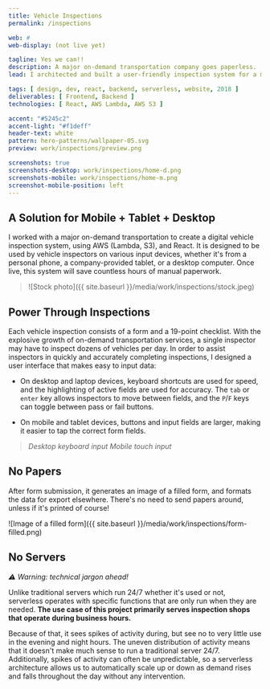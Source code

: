 ```yaml
---
title: Vehicle Inspections
permalink: /inspections

web: #
web-display: (not live yet)

tagline: Yes we can!!
description: A major on-demand transportation company goes paperless.
lead: I architected and built a user-friendly inspection system for a major on-demand transportation company.

tags: [ design, dev, react, backend, serverless, website, 2018 ]
deliverables: [ Frontend, Backend ]
technologies: [ React, AWS Lambda, AWS S3 ]

accent: "#5245c2"
accent-light: "#f1deff"
header-text: white
pattern: hero-patterns/wallpaper-05.svg
preview: work/inspections/preview.png

screenshots: true
screenshots-desktop: work/inspections/home-d.png
screenshots-mobile: work/inspections/home-m.png
screenshot-mobile-position: left
---
```



## A Solution for Mobile + Tablet + Desktop

I worked with a major on-demand transportation to create a digital vehicle inspection system, using AWS (Lambda, S3), and React. It is designed to be used by vehicle inspectors on various input devices, whether it's from a personal phone, a company-provided tablet, or a desktop computer. Once live, this system will save countless hours of manual paperwork.

> ![Stock photo]({{ site.baseurl }}/media/work/inspections/stock.jpeg)

## Power Through Inspections

Each vehicle inspection consists of a form and a 19-point checklist. With the explosive growth of on-demand transportation services, a single inspector may have to inspect dozens of vehicles per day. In order to assist inspectors in quickly and accurately completing inspections, I designed a user interface that makes easy to input data:

- On desktop and laptop devices, keyboard shortcuts are used for speed, and the highlighting of active fields are used for accuracy. The `tab` or `enter` key allows inspectors to move between fields, and the `P`/`F` keys can toggle between pass or fail buttons.

- On mobile and tablet devices, buttons and input fields are larger, making it easier to tap the correct form fields.

<blockquote class="text-center">
  <row>
    <column class="no-margin-bottom"><i>Desktop keyboard input</i><img src="{{ site.baseurl }}/media/work/inspections/input-d.png" alt=""></column>
    <column class="no-margin-bottom"><i>Mobile touch input</i><img src="{{ site.baseurl }}/media/work/inspections/input-m.png" alt=""></column>
  </row>
</blockquote>

## No Papers

After form submission, it generates an image of a filled form, and formats the data for export elsewhere. There's no need to send papers around, unless if it's printed of course!

![Image of a filled form]({{ site.baseurl }}/media/work/inspections/form-filled.png)

## No Servers

_:warning: Warning: technical jargon ahead!_

Unlike traditional servers which run 24/7 whether it's used or not, serverless operates with specific functions that are only run when they are needed. **The use case of this project primarily serves inspection shops that operate during business hours.**

Because of that, it sees spikes of activity during, but see no to very little use in the evening and night hours. The uneven distribution of activity means that it doesn't make much sense to run a traditional server 24/7. Additionally, spikes of activity can often be unpredictable, so a serverless architecture allows us to automatically scale up or down as demand rises and falls throughout the day without any intervention.